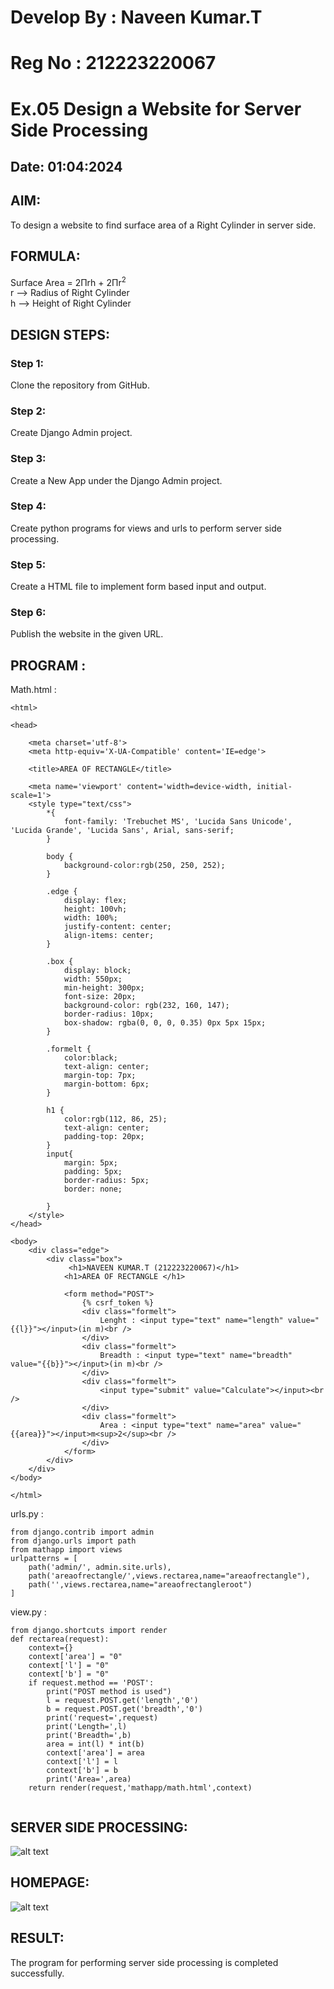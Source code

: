 # Develop By : Naveen Kumar.T
# Reg No     : 212223220067
# Ex.05 Design a Website for Server Side Processing
## Date: 01:04:2024

## AIM:
To design a website to find surface area of a Right Cylinder in server side.

## FORMULA:
Surface Area = 2Πrh + 2Πr<sup>2</sup>
<br>r --> Radius of Right Cylinder
<br>h --> Height of Right Cylinder

## DESIGN STEPS:

### Step 1:
Clone the repository from GitHub.

### Step 2:
Create Django Admin project.

### Step 3:
Create a New App under the Django Admin project.

### Step 4:
Create python programs for views and urls to perform server side processing.

### Step 5:
Create a HTML file to implement form based input and output.

### Step 6:
Publish the website in the given URL.

## PROGRAM :
Math.html :

```
<html>

<head>
   
    <meta charset='utf-8'>
    <meta http-equiv='X-UA-Compatible' content='IE=edge'>
    
    <title>AREA OF RECTANGLE</title>

    <meta name='viewport' content='width=device-width, initial-scale=1'>
    <style type="text/css">
        *{
            font-family: 'Trebuchet MS', 'Lucida Sans Unicode', 'Lucida Grande', 'Lucida Sans', Arial, sans-serif;
        }

        body {
            background-color:rgb(250, 250, 252);
        }

        .edge {
            display: flex;
            height: 100vh;
            width: 100%;    
            justify-content: center;
            align-items: center;
        }

        .box {
            display: block;
            width: 550px;
            min-height: 300px;
            font-size: 20px;
            background-color: rgb(232, 160, 147);
            border-radius: 10px;
            box-shadow: rgba(0, 0, 0, 0.35) 0px 5px 15px;
        }

        .formelt {
            color:black;
            text-align: center;
            margin-top: 7px;
            margin-bottom: 6px;
        }

        h1 {
            color:rgb(112, 86, 25);
            text-align: center;
            padding-top: 20px;
        }
        input{
            margin: 5px;
            padding: 5px;
            border-radius: 5px;
            border: none;

        }
    </style>
</head>

<body>
    <div class="edge">
        <div class="box">
             <h1>NAVEEN KUMAR.T (212223220067)</h1>
            <h1>AREA OF RECTANGLE </h1>

            <form method="POST">
                {% csrf_token %}
                <div class="formelt">
                    Lenght : <input type="text" name="length" value="{{l}}"></input>(in m)<br />
                </div>
                <div class="formelt">
                    Breadth : <input type="text" name="breadth" value="{{b}}"></input>(in m)<br />
                </div>
                <div class="formelt">
                    <input type="submit" value="Calculate"></input><br />
                </div>
                <div class="formelt">
                    Area : <input type="text" name="area" value="{{area}}"></input>m<sup>2</sup><br />
                </div>
            </form>
        </div>
    </div>
</body>

</html>
```

urls.py :
```
from django.contrib import admin
from django.urls import path
from mathapp import views
urlpatterns = [
    path('admin/', admin.site.urls),
    path('areaofrectangle/',views.rectarea,name="areaofrectangle"),
    path('',views.rectarea,name="areaofrectangleroot")
]
```
view.py :
```
from django.shortcuts import render
def rectarea(request):
    context={}
    context['area'] = "0"
    context['l'] = "0"
    context['b'] = "0"
    if request.method == 'POST':
        print("POST method is used")
        l = request.POST.get('length','0')
        b = request.POST.get('breadth','0')
        print('request=',request)
        print('Length=',l)
        print('Breadth=',b)
        area = int(l) * int(b)
        context['area'] = area
        context['l'] = l
        context['b'] = b
        print('Area=',area)
    return render(request,'mathapp/math.html',context)


```


## SERVER SIDE PROCESSING:

![alt text](<Screenshot (87).png>)


## HOMEPAGE:
![alt text](<Screenshot (86).png>)


## RESULT:
The program for performing server side processing is completed successfully.
